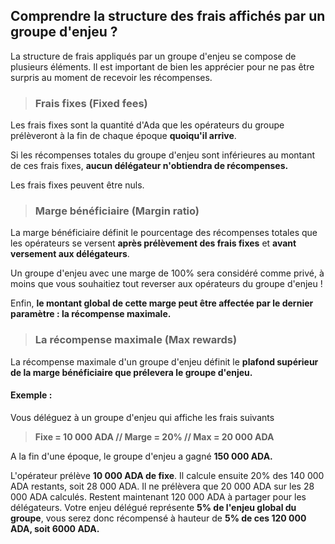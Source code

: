 ## Comprendre la structure des frais affichés par un groupe d'enjeu ?

La structure de frais appliqués par un groupe d'enjeu se compose de plusieurs éléments. Il est important de bien les apprécier pour ne pas être surpris au moment de recevoir les récompenses.

>### Frais fixes (Fixed fees)

Les frais fixes sont la quantité d'Ada que les opérateurs du groupe prélèveront à la fin de chaque époque **quoiqu'il arrive**.

Si les récompenses totales du groupe d'enjeu sont inférieures au montant de ces frais fixes, **aucun délégateur n'obtiendra de récompenses.**

Les frais fixes peuvent être nuls.

>### Marge bénéficiaire (Margin ratio)

La marge bénéficiaire définit le pourcentage des récompenses totales que les opérateurs se versent **après prélèvement des frais fixes** et **avant versement aux délégateurs**. 

Un groupe d'enjeu avec une marge de 100% sera considéré comme privé, à moins que vous souhaitiez tout reverser aux opérateurs du groupe d'enjeu !

Enfin, **le montant global de cette marge peut être affectée par le dernier paramètre : la récompense maximale.**

>### La récompense maximale (Max rewards)

La récompense maximale d'un groupe d'enjeu définit le **plafond supérieur de la marge bénéficiaire que prélevera le groupe d'enjeu.**

#### Exemple :

Vous déléguez à un groupe d'enjeu qui affiche les frais suivants

>**Fixe = 10 000 ADA // Marge = 20% // Max = 20 000 ADA**

A la fin d'une époque, le groupe d'enjeu a gagné **150 000 ADA.**

L'opérateur prélève **10 000 ADA de fixe**. Il calcule ensuite 20% des 140 000 ADA restants, soit 28 000 ADA. Il ne prélèvera que 20 000 ADA sur les 28 000 ADA calculés. Restent maintenant 120 000 ADA à partager pour les délégateurs. Votre enjeu délégué représente **5% de l'enjeu global du groupe**, vous serez donc récompensé à hauteur de **5% de ces 120 000 ADA, soit 6000 ADA.**
